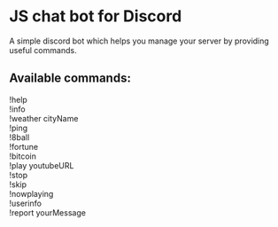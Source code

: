 # JS chat bot for Discord

A simple discord bot which helps you manage your server by providing useful commands.

## Available commands:
  
!help    
!info    
!weather cityName    
!ping  
!8ball   
!fortune  
!bitcoin  
!play youtubeURL    
!stop      
!skip     
!nowplaying  
!userinfo  
!report yourMessage   